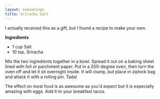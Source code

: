 ```yaml
---
layout: seasonings
title: Sriracha Salt
---
```


I actually received this as a gift, but I found a recipe to make your own.

__Ingredients__

* 1 cup Salt
* 10 tsp. Sriracha

Mix the two ingredients together in a bowl. Spread it out on a baking sheet lined with foil or parchment paper. Put in a 200-degree oven, then turn the oven off and let it sit overnight inside. It will clump, but place in ziplock bag and attack it with a rolling pin. Tada!

The effect on most food is as awesome as you'd expect but it is especially amazing with eggs. Add it to your breakfast tacos.
